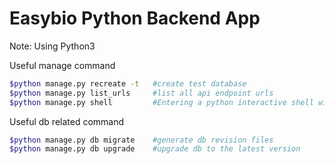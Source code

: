 # Easybio Python Backend App

Note:
Using Python3

Useful manage command
```bash
$python manage.py recreate -t   #create test database
$python manage.py list_urls     #list all api endpoint urls
$python manage.py shell         #Entering a python interactive shell with easybio data context
```


Useful db related command
```bash
$python manage.py db migrate    #generate db revision files
$python manage.py db upgrade    #upgrade db to the latest version
```